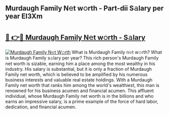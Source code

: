 ## Murdaugh Family N𝚎t w𝚘rth - Part-dii S𝚊lary per year El3Xm

# <h2><a href="http://gc47fvn.nevu.top/?p=Murdaugh+Family">🔗 👉🔴 Murdaugh Family N𝚎t w𝚘rth - S𝚊lary</a></h2>

[![Murdaugh Family N𝚎t W𝚘rth](https://i.imgur.com/Oavwk0R.jpeg)](http://gc47fvn.nevu.top/?p=Murdaugh+Family)
What is Murdaugh Family n𝚎t w𝚘rth? What is Murdaugh Family s𝚊lary per year?
This rich person's Murdaugh Family net worth is sizable, earning him a place among the most wealthy in his industry. His salary is substantial, but it is only a fraction of Murdaugh Family net worth, which is believed to be amplified by his numerous business interests and valuable real estate holdings. With a Murdaugh Family net worth that ranks him among the world's wealthiest, this man is renowned for his business acumen and financial acumen. This affluent individual, whose Murdaugh Family net worth is in the billions and who earns an impressive salary, is a prime example of the force of hard labor, dedication, and financial acumen.
